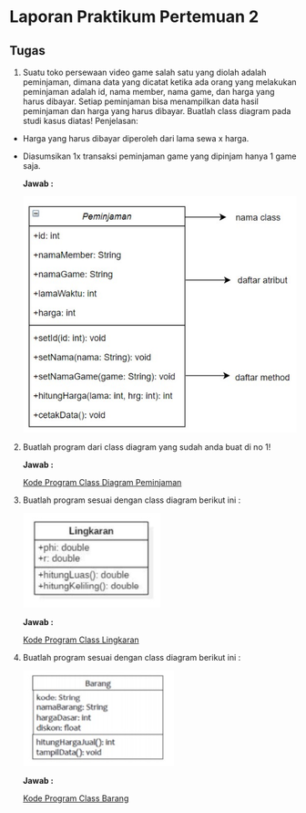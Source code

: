 # Laporan Praktikum Pertemuan 2
## Tugas 
1. Suatu toko persewaan video game salah satu yang diolah adalah peminjaman, dimana
data yang dicatat ketika ada orang yang melakukan peminjaman adalah id, nama
member, nama game, dan harga yang harus dibayar. Setiap peminjaman bisa
menampilkan data hasil peminjaman dan harga yang harus dibayar. Buatlah class
diagram pada studi kasus diatas!
Penjelasan:
- Harga yang harus dibayar diperoleh dari lama sewa x harga.

- Diasumsikan 1x transaksi peminjaman game yang dipinjam hanya 1 game saja.

    **Jawab :**

    ![Class Diagram](img/diagram1.jpg)

2. Buatlah program dari class diagram yang sudah anda buat di no 1!

    **Jawab :**

    [Kode Program Class Diagram Peminjaman](../../src/Tugas2/src/Tugas/Peminjaman.java)


3. Buatlah program sesuai dengan class diagram berikut ini :

    ![](img/soal3.jpg)

    **Jawab :** 

    [Kode Program Class Lingkaran](../../src/Tugas2/src/Tugas/Lingkaran.java)


4. Buatlah program sesuai dengan class diagram berikut ini :

    ![](img/soal4.jpg)

    **Jawab :**
    
    [Kode Program Class Barang](../../src/Tugas2/src/Tugas/Barang.java)